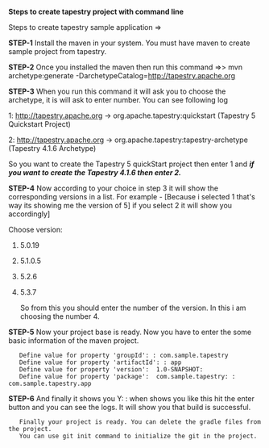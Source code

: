 **Steps to create tapestry project with command line**

Steps to create tapestry sample application =>

**STEP-1** Install the maven in your system. You must have maven to create sample project from tapestry.

**STEP-2** Once you installed the maven then run this command =>> mvn archetype:generate -DarchetypeCatalog=http://tapestry.apache.org

**STEP-3** When you run this command it will ask you to choose the archetype, it is will ask to enter number. You can see following log



1: http://tapestry.apache.org -> org.apache.tapestry:quickstart (Tapestry 5 Quickstart Project)

2: http://tapestry.apache.org -> org.apache.tapestry:tapestry-archetype (Tapestry 4.1.6 Archetype)

So you want to create the Tapestry 5 quickStart project then enter 1 and ***if you want to create the Tapestry 4.1.6 then enter 2.***

**STEP-4** Now according to your choice in step 3 it will show the corresponding versions in a list. For example - [Because i selected 1 that's way its showing me the version of 5] if you select 2 it will show you accordingly]

Choose version:

 1. 5.0.19
 2. 5.1.0.5
 3. 5.2.6
 4. 5.3.7

       So from this you should enter the number of the version. In this i am choosing the number 4.

**STEP-5** Now your project base is ready. Now you have to enter the some basic information of the maven project.

       Define value for property 'groupId': : com.sample.tapestry
       Define value for property 'artifactId': : app
       Define value for property 'version':  1.0-SNAPSHOT:
       Define value for property 'package':  com.sample.tapestry: : com.sample.tapestry.app

**STEP-6** And finally it shows you Y: :
       when shows you like this hit the enter button and you can see the logs. It will show you that build is successful. 
       
       Finally your project is ready. You can delete the gradle files from the project.
       You can use git init command to initialize the git in the project.
